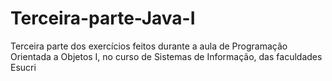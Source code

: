 # Terceira-parte-Java-I
Terceira parte dos exercícios feitos durante a aula de Programação Orientada a Objetos I, no curso de Sistemas de Informação, das faculdades Esucri
